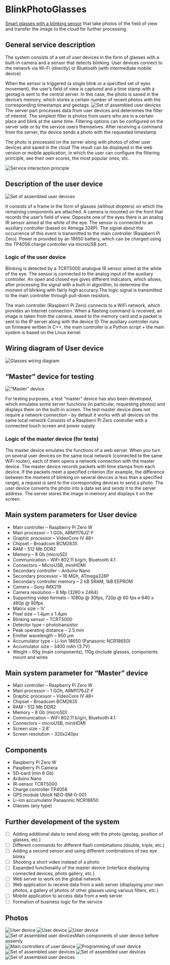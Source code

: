 # BlinkPhotoGlasses
[Smart glasses with a blinking sensor](https://techi-news.com/Projects/Smart-glasses-with-blink-detector) that take photos of the field of view and transfer the image to the cloud for further processing

## General service description

The system consists of a set of user devices in the form of glasses with a built-in camera and a sensor that detects blinking.
User devices connect to the network via Wi-Fi (directly) or Bluetooth (with intermediate mobile device)

When the sensor is triggered (a single blink or a specified set of eyes movement), the user’s field of view is captured and a time stamp with a geotag is sent to the central server. In this case, the photo is saved in the device’s memory, which stores a certain number of recent photos with the corresponding timestamps and geotags.
![Set of assembled user devices](https://github.com/Brabn/BlinkPhotoGlasses/blob/main/Photos/BlinkPhotoGlasses.User_device2.jpg)
The server part processes data from user devices and determines the filter of interest. The simplest filter is photos from users who are in a certain place and blink at the same time. Filtering options can be configured on the server side or by the service users themselves.
After receiving a command from the server, the device sends a photo with the requested timestamp

The photo is processed on the server along with photos of other user devices and saved in the cloud
The result can be displayed in the web version or mobile application, in which the user can configure the filtering principle, see their own scores, the most popular ones, etc.

![Service interaction principle](https://github.com/Brabn/BlinkPhotoGlasses/blob/main/Wiring_diagram/BlinkPhotoGlasses.Interaction_diagram.jpg)


## Description of the user device 
![Set of assembled user devices](https://github.com/Brabn/BlinkPhotoGlasses/blob/main/Photos/BlinkPhotoGlasses.User_devicesX6_2.jpg)

It consists of a frame in the form of glasses (without diopters) on which the remaining components are attached. A camera is mounted on the front that records the user’s field of view. Opposite one of the eyes there is an analog IR sensor aimed at the white of the eye. The sensor is connected to an auxiliary controller (based on Atmega 328P). The signal about the occurrence of this event is transmitted to the main controller (Raspberri Pi Zero). Power is provided by an 18650 battery, which can be charged using the TP4056 charge controller via microUSB port.

### Logic of the user device
Blinking is detected by a TCRT5000 analogue IR sensor aimed at the white of the eye. The sensor is connected to the analog input of the auxiliary controller. An open and closed eye gives different indicators, which allows, after processing the signal with a built-in algorithm, to determine the moment of blinking with fairly high accuracy.The logic signal is transmitted to the main controller through pull-down resistors.

The main controller (Raspberri Pi Zero) connects to a WiFi network, which provides an Internet connection. 
When a flashing command is received, an image is taken from the camera, saved to the memory card and a packet is sent to the IP server along with the device ID
The auxiliary controller runs on firmware written in C++, the main controller is a Python script + the main system is based on the Linux kernel

## Wiring diagram of User device
![Glasses wiring diagram](https://github.com/Brabn/BlinkPhotoGlasses/blob/main/Wiring_diagram/BlinkPhotoGlasses.Wiring_diagram.png)
 

## “Master” device for testing

!["Master" device](https://github.com/Brabn/BlinkPhotoGlasses/blob/main/Photos/BlinkPhotoGlasses.Master_device.jpg)

For testing purposes, a test “master” device has also been developed, which emulates some server functions (in particular, requesting photos) and displays them on the built-in screen. The test master device does not require a network connection - by default it works with all devices on the same local network
Consists of a Raspberri Pi Zero controller with a connected touch screen and power supply
### Logic of the master device (for tests)

The master device emulates the functions of a web server. When you turn on several user devices on the same local network (connected to the same WiFi router), each of them opens a network connection with the master device. The master device records packets with time stamps from each device. If the packets meet a specified criterion (for example, the difference between the moment of blinking on several devices is less than a specified range), a request is sent to the corresponding devices to send a photo. The user device converts the photo into a data set and sends it to the server address. The server stores the image in memory and displays it on the screen.
 
## Main system parameters for User device

* Main controller 		– Raspberry Pi Zero W 
* Main processor 		– 1 GGh, ARM1176JZ-F
* Graphic processor 		– VideoCore IV	48+
* Chipset 			– Broadcom BCM2835 
* RAM 				– 512 Mb DDR2
* Memory 			– 8 Gb (microSD) 
* Communication 		– WiFi 802.11 b/g/n, Bluetooth 4.1 
* Connectors			– MicroUSB, miniHDMI
* Secondary controller		– Arduino Nano
* Secondary processor 		– 16 MGh, ATmega328P
* Secondary controller memory	– 2 kB SRAM, 1kB EEPROM
* Camera 			– Sony IMX219
* Camera resolution		– 8 Mp (3280 х 2464)
* Supporting video formats	– 1080р @ 30fps, 720p @ 60 fps и 640 х 480p @ 90fps
* Matrix size			– ¼’
* Pixel size			– 1.4μm х 1.4μm 
* Blinking sensor		– TCRT5000
* Detector type			– phototransistor
* Peak operating distance	– 2.5 mm
* Emitter wavelength		– 950 μm
* Accumulator type		– Li-Ion 18650 (Panasonic NCR18650)
* Accumulator size 		– 3400 mAh (3.7V) 
* Weight			– 65g (main components), 110g (include glasses, components mount and wires

## Main system parameter for “Master” device

* Main controller		– Raspberry Pi Zero W
* Main processor		– 1 GGh, ARM1176JZ-F 
* Graphic processor		– VideoCore IV	48+
* Chipset			– Broadcom BCM2835 
* RAM				– 512 Mb DDR2
* Memory			– 8 Gb (microSD)
* Communication			– WiFi 802.11 b/g/n, Bluetooth 4.1
* Connectors			– microUSB, miniHDMI
* Screen size			– 2.8’
* Screen resolution		– 320x240px

## Components

* Raspberry Pi Zero W
* Paspberry Pi Camera
* SD-card (min 8 Gb)
* Arduino Nano
* IR-sensor TCRT5000
* Charge controller TP4056
* GPS module UbloX NEO-6M-0-001
* Li-ion accumulator Panasonic NCR18650
* Glasses (any type)

## Further development of the system

- [ ] Adding additional data to send along with the photo (geotag, position of glasses, etc.)
- [ ] Different commands for different flash combinations (double, triple, etc.)
- [ ] Adding a second sensor and using different combinations of two eye blinks
- [ ] Shooting a short video instead of a photo
- [ ] Expanded functionality of the master device (interface displaying connected devices, photo gallery, etc.)
- [ ] Web server to work on the global network
- [ ] Web application to receive data from a web server (displaying your own photos, a gallery of photos of other glasses using various filters, etc.)
- [ ] Mobile application to access data from a web server
- [ ] Formation of business logic for the service
 
## Photos
![User device](https://github.com/Brabn/BlinkPhotoGlasses/blob/main/Photos/BlinkPhotoGlasses.User_device.jpg)
![User device](https://github.com/Brabn/BlinkPhotoGlasses/blob/main/Photos/BlinkPhotoGlasses.User_device2.jpg)
![User device](https://github.com/Brabn/BlinkPhotoGlasses/blob/main/Photos/BlinkPhotoGlasses.User_device3.jpg)
![Set of assembled user devicesMain components of user device before assemly](https://github.com/Brabn/BlinkPhotoGlasses/blob/main/Photos/BlinkPhotoGlasses.Components.jpg)
![Main controllers of user device](https://github.com/Brabn/BlinkPhotoGlasses/blob/main/Photos/BlinkPhotoGlasses.MainComponents.jpg)
![Programming of user device](https://github.com/Brabn/BlinkPhotoGlasses/blob/main/Photos/BlinkPhotoGlasses.Controllers_Programming.jpg)
![Set of assembled user devices](https://github.com/Brabn/BlinkPhotoGlasses/blob/main/Photos/BlinkPhotoGlasses.User_devicesX2.jpg)
![Set of assembled user devices](https://github.com/Brabn/BlinkPhotoGlasses/blob/main/Photos/BlinkPhotoGlasses.User_devicesX6.jpg)
![Set of assembled user devices](https://github.com/Brabn/BlinkPhotoGlasses/blob/main/Photos/BlinkPhotoGlasses.User_devicesX6_2.jpg)



 
 
 
 
 

